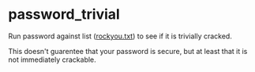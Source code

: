 # password_trivial
Run password against list ([rockyou.txt](https://en.wikipedia.org/wiki/RockYou#Data_breach)) to see if it is trivially cracked.

This doesn't guarentee that your password is secure, but at least that it is not immediately crackable.
